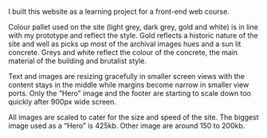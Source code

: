 I built this website as a learning project for a front-end web course.

Colour pallet used on the site (light grey, dark grey, gold and white) is in line with my prototype and reflect the style. Gold reflects a historic nature of the site and well as picks up most of the archival images hues and a sun lit concrete. Greys and white reflect the colour of the concrete, the main material of the building and brutalist style.

Text and images are resizing gracefully in smaller screen views with the content stays in the middle while margins become narrow in smaller view ports. Only the “Hero” image and the footer are starting to scale down too quickly after 900px wide screen.

All images are scaled to cater for the size and speed of the site. The biggest image used as a “Hero” is 425kb. Other image are around 150 to 200kb. 
